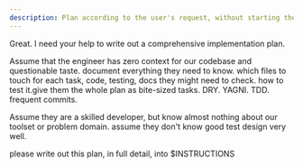 ```yaml
---
description: Plan according to the user's request, without starting the implementation.
---
```


Great. I need your help to write out a comprehensive  implementation plan.

Assume that the engineer has zero context for our codebase and questionable taste. document everything they need to know. which files to touch for each task, code, testing, docs they might need to check. how to test it.give them the whole plan as bite-sized tasks. DRY. YAGNI. TDD. frequent commits.

Assume they are a skilled developer, but know almost nothing about our toolset or problem domain. assume they don't know good test design very well.  

please write out this plan, in full detail, into $INSTRUCTIONS

